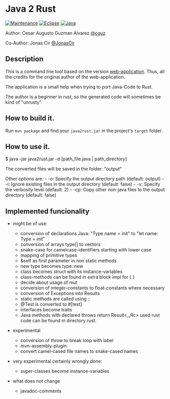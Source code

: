 # Java 2 Rust

[![Maintenance](https://img.shields.io/badge/Maintained%3F-yes-green.svg)](https://gitHub.com/cguz/)
[![Eclipse](https://img.shields.io/badge/-Eclipse-blueviolet)](https://eclipse.org/)
[![Java](https://img.shields.io/badge/Java-ED8B00?&logo=java&logoColor=white)](https://java.org/)

Author: Cesar Augusto Guzman Alvarez [@cguz](https://github.com/cguz/)

Co-Author: Jonas Cir [@JonasCir](https://github.com/JonasCir)

## Description

This is a command line tool based on the version [web-application](https://github.com/aschoerk/converter-page). Thus,
all the credits for the original author of the web-application.

The application is a small help when trying to port Java-Code to Rust.

The author is a beginner in rust, so the generated code will sometimes be kind of "unrusty".

## How to build it.

Run `mvn package` and find your `java2rust.jar` in the project's `target` folder.

## How to use it.

$ java -jar java2rust.jar -d [path_file.java | path_directory]

The converted files will be saved in the folder: "output"

Other options are:
    - -o: Specify the output directory path (default: output)
    - -i: Ignore existing files in the output directory (default: false)
	- -v: Specify the verbosity level (default: 2)
	- -cp: Copy other non-java files to the output directory (default: false)

## Implemented funcionality

- might be of use:

    - conversion of declarations Java: "Type name = init" to "let name: Type = init"
    - conversion of arrays type[] to vectors
    - snake-case for camelcase-identifiers starting with lower case
    - mapping of primitive types
    - &self as first parameter in non static methods
    - new type becomes type::new
    - class becomes struct with its instance-variables
    - class-methods can be found in extra block impl for { }
    - decide about usage of mut
    - conversion of integer-constants to float-constants where necessary
    - conversion of Exceptions into Results
    - static methods are called using ::
    - @Test is converted to #[test]
    - interfaces become traits
    - Java methods with declared throws return Result<_,Rc<Exception>> used rust code can be found in directory rust.

- experimental

    - conversion of throw to break loop with label
    - mvn-assembly-plugin
    - convert camel-cased file names to snake-cased names 

- very experimental certainly wrongly done:

    - super-classes become instance-variables

- what does not change

    - javadoc-comments
